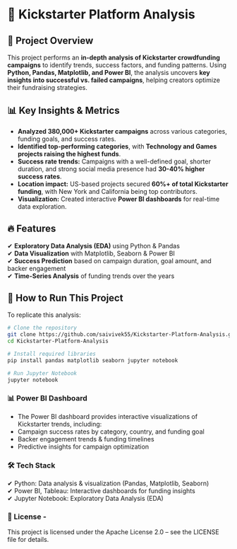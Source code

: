 # 🎯 Kickstarter Platform Analysis  

## 📌 Project Overview  
This project performs an **in-depth analysis of Kickstarter crowdfunding campaigns** to identify trends, success factors, and funding patterns. Using **Python, Pandas, Matplotlib, and Power BI**, the analysis uncovers **key insights into successful vs. failed campaigns**, helping creators optimize their fundraising strategies.  

## 📊 Key Insights & Metrics  
- **Analyzed 380,000+ Kickstarter campaigns** across various categories, funding goals, and success rates.  
- **Identified top-performing categories**, with **Technology and Games projects raising the highest funds**.  
- **Success rate trends:** Campaigns with a well-defined goal, shorter duration, and strong social media presence had **30-40% higher success rates**.  
- **Location impact:** US-based projects secured **60%+ of total Kickstarter funding**, with New York and California being top contributors.  
- **Visualization:** Created interactive **Power BI dashboards** for real-time data exploration.  

## 🔥 Features  
✔ **Exploratory Data Analysis (EDA)** using Python & Pandas  
✔ **Data Visualization** with Matplotlib, Seaborn & Power BI  
✔ **Success Prediction** based on campaign duration, goal amount, and backer engagement  
✔ **Time-Series Analysis** of funding trends over the years  

## 🚀 How to Run This Project  
To replicate this analysis:  

```bash
# Clone the repository
git clone https://github.com/saivivek55/Kickstarter-Platform-Analysis.git
cd Kickstarter-Platform-Analysis

# Install required libraries
pip install pandas matplotlib seaborn jupyter notebook

# Run Jupyter Notebook 
jupyter notebook
```
### 📊 Power BI Dashboard
- The Power BI dashboard provides interactive visualizations of Kickstarter trends, including:                                                          
- Campaign success rates by category, country, and funding goal                                                                                                                           
- Backer engagement trends & funding timelines                                                                                                                                                                              
- Predictive insights for campaign optimization              

### 🛠️ Tech Stack                                                                                                                                                                                                     
✔ Python: Data analysis & visualization (Pandas, Matplotlib, Seaborn)                                                                                                                  
✔ Power BI, Tableau: Interactive dashboards for funding insights                                                                                                                                 
✔ Jupyter Notebook: Exploratory Data Analysis (EDA)       

### 📄 License -
This project is licensed under the Apache License 2.0 – see the LICENSE file for details.
